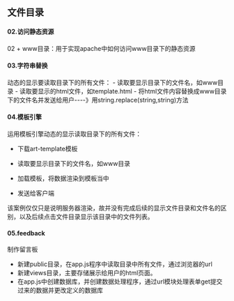 ## 文件目录

#### 02.访问静态资源
  02 + www目录：用于实现apache中如何访问www目录下的静态资源

#### 03.字符串替换
  动态的显示要读取目录下的所有文件：
    -  读取要显示目录下的文件名，如www目录
    -  读取要显示的html文件，如template.html
    -  将html文件内容替换成www目录下的文件名并发送给用户----》用string.replace(string,string)方法

#### 04.模板引擎
  运用模板引擎动态的显示读取目录下的所有文件：

 - 下载art-template模板
 - 读取要显示目录下的文件名，如www目录

- 加载模板，将数据渲染到模板当中
- 发送给客户端

该案例仅仅只是说明服务器渲染，故并没有完成后续的显示文件目录和文件名的区别，以及后续点击文件目录显示该目录中的文件列表。

#### 05.feedback
  制作留言板

  - 新建public目录，在app.js程序中读取目录中所有文件，通过浏览器的url
  - 新建views目录，主要存储展示给用户的html页面。
  - 在app.js中创建数据库，并创建数据处理程序，通过url模块处理表单get提交过来的数据并更改定义的数据库
